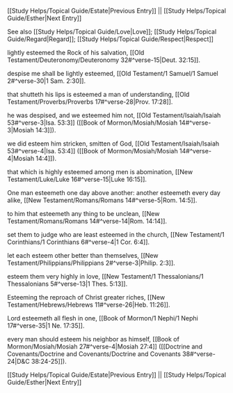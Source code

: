 [[Study Helps/Topical Guide/Estate|Previous Entry]]  ||  [[Study Helps/Topical Guide/Esther|Next Entry]]

 See also [[Study Helps/Topical Guide/Love|Love]]; [[Study Helps/Topical Guide/Regard|Regard]]; [[Study Helps/Topical Guide/Respect|Respect]]

 lightly esteemed the Rock of his salvation, [[Old Testament/Deuteronomy/Deuteronomy 32#^verse-15|Deut. 32:15]].

 despise me shall be lightly esteemed, [[Old Testament/1 Samuel/1 Samuel 2#^verse-30|1 Sam. 2:30]].

 that shutteth his lips is esteemed a man of understanding, [[Old Testament/Proverbs/Proverbs 17#^verse-28|Prov. 17:28]].

 he was despised, and we esteemed him not, [[Old Testament/Isaiah/Isaiah 53#^verse-3|Isa. 53:3]] ([[Book of Mormon/Mosiah/Mosiah 14#^verse-3|Mosiah 14:3]]).

 we did esteem him stricken, smitten of God, [[Old Testament/Isaiah/Isaiah 53#^verse-4|Isa. 53:4]] ([[Book of Mormon/Mosiah/Mosiah 14#^verse-4|Mosiah 14:4]]).

 that which is highly esteemed among men is abomination, [[New Testament/Luke/Luke 16#^verse-15|Luke 16:15]].

 One man esteemeth one day above another: another esteemeth every day alike, [[New Testament/Romans/Romans 14#^verse-5|Rom. 14:5]].

 to him that esteemeth any thing to be unclean, [[New Testament/Romans/Romans 14#^verse-14|Rom. 14:14]].

 set them to judge who are least esteemed in the church, [[New Testament/1 Corinthians/1 Corinthians 6#^verse-4|1 Cor. 6:4]].

 let each esteem other better than themselves, [[New Testament/Philippians/Philippians 2#^verse-3|Philip. 2:3]].

 esteem them very highly in love, [[New Testament/1 Thessalonians/1 Thessalonians 5#^verse-13|1 Thes. 5:13]].

 Esteeming the reproach of Christ greater riches, [[New Testament/Hebrews/Hebrews 11#^verse-26|Heb. 11:26]].

 Lord esteemeth all flesh in one, [[Book of Mormon/1 Nephi/1 Nephi 17#^verse-35|1 Ne. 17:35]].

 every man should esteem his neighbor as himself, [[Book of Mormon/Mosiah/Mosiah 27#^verse-4|Mosiah 27:4]] ([[Doctrine and Covenants/Doctrine and Covenants/Doctrine and Covenants 38#^verse-24|D&C 38:24-25]]).

[[Study Helps/Topical Guide/Estate|Previous Entry]]  ||  [[Study Helps/Topical Guide/Esther|Next Entry]]